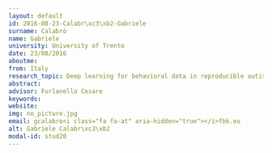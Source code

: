 ```yaml
---
layout: default 
id: 2016-08-23-Calabr\xc3\xb2-Gabriele
surname: Calabrò
name: Gabriele
university: University of Trento
date: 23/08/2016
aboutme: 
from: Italy
research_topic: Deep learning for behavioral data in reproducible autism research
abstract: 
advisor: Furlanello Cesare
keywords: 
website: 
img: no_picture.jpg
email: gcalabro<i class="fa fa-at" aria-hidden="true"></i>fbk.eu
alt: Gabriele Calabr\xc3\xb2
modal-id: stud20
---
```


